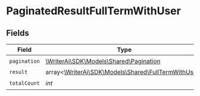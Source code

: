 # PaginatedResultFullTermWithUser


## Fields

| Field                                                                                          | Type                                                                                           | Required                                                                                       | Description                                                                                    |
| ---------------------------------------------------------------------------------------------- | ---------------------------------------------------------------------------------------------- | ---------------------------------------------------------------------------------------------- | ---------------------------------------------------------------------------------------------- |
| `pagination`                                                                                   | [\WriterAi\SDK\Models\Shared\Pagination](../../Models/Shared/Pagination.md)                    | :heavy_check_mark:                                                                             | N/A                                                                                            |
| `result`                                                                                       | array<[\WriterAi\SDK\Models\Shared\FullTermWithUser](../../Models/Shared/FullTermWithUser.md)> | :heavy_minus_sign:                                                                             | N/A                                                                                            |
| `totalCount`                                                                                   | *int*                                                                                          | :heavy_check_mark:                                                                             | N/A                                                                                            |